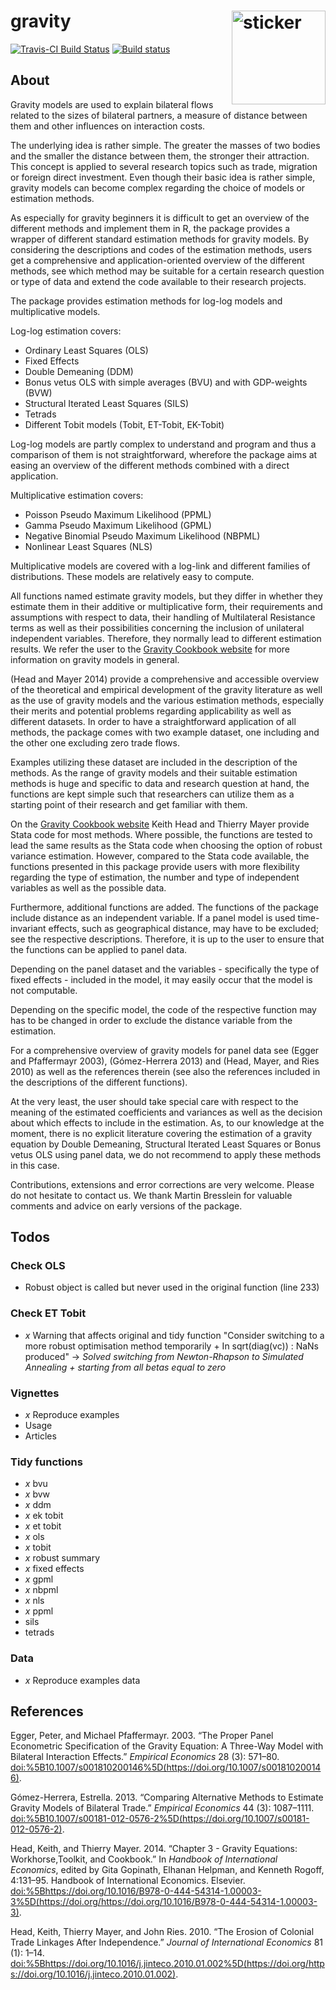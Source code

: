 
gravity <img src="http://pacha.hk/gravity/apple.svg" width=150 align="right" alt="sticker"/>
============================================================================================

[![Travis-CI Build Status](https://travis-ci.org/pachamaltese/gravity.svg?branch=master)](https://travis-ci.org/pachamaltese/gravity) [![Build status](https://ci.appveyor.com/api/projects/status/tbpew2740yimjxl9?svg=true)](https://ci.appveyor.com/project/pachamaltese/gravity)

About
-----

Gravity models are used to explain bilateral flows related to the sizes of bilateral partners, a measure of distance between them and other influences on interaction costs.

The underlying idea is rather simple. The greater the masses of two bodies and the smaller the distance between them, the stronger their attraction. This concept is applied to several research topics such as trade, migration or foreign direct investment. Even though their basic idea is rather simple, gravity models can become complex regarding the choice of models or estimation methods.

As especially for gravity beginners it is difficult to get an overview of the different methods and implement them in R, the package provides a wrapper of different standard estimation methods for gravity models. By considering the descriptions and codes of the estimation methods, users get a comprehensive and application-oriented overview of the different methods, see which method may be suitable for a certain research question or type of data and extend the code available to their research projects.

The package provides estimation methods for log-log models and multiplicative models.

Log-log estimation covers:

-   Ordinary Least Squares (OLS)
-   Fixed Effects
-   Double Demeaning (DDM)
-   Bonus vetus OLS with simple averages (BVU) and with GDP-weights (BVW)
-   Structural Iterated Least Squares (SILS)
-   Tetrads
-   Different Tobit models (Tobit, ET-Tobit, EK-Tobit)

Log-log models are partly complex to understand and program and thus a comparison of them is not straightforward, wherefore the package aims at easing an overview of the different methods combined with a direct application.

Multiplicative estimation covers:

-   Poisson Pseudo Maximum Likelihood (PPML)
-   Gamma Pseudo Maximum Likelihood (GPML)
-   Negative Binomial Pseudo Maximum Likelihood (NBPML)
-   Nonlinear Least Squares (NLS)

Multiplicative models are covered with a log-link and different families of distributions. These models are relatively easy to compute.

All functions named estimate gravity models, but they differ in whether they estimate them in their additive or multiplicative form, their requirements and assumptions with respect to data, their handling of Multilateral Resistance terms as well as their possibilities concerning the inclusion of unilateral independent variables. Therefore, they normally lead to different estimation results. We refer the user to the [Gravity Cookbook website](https://sites.google.com/site/hiegravity/) for more information on gravity models in general.

(Head and Mayer 2014) provide a comprehensive and accessible overview of the theoretical and empirical development of the gravity literature as well as the use of gravity models and the various estimation methods, especially their merits and potential problems regarding applicability as well as different datasets. In order to have a straightforward application of all methods, the package comes with two example dataset, one including and the other one excluding zero trade flows.

Examples utilizing these dataset are included in the description of the methods. As the range of gravity models and their suitable estimation methods is huge and specific to data and research question at hand, the functions are kept simple such that researchers can utilize them as a starting point of their research and get familiar with them.

On the [Gravity Cookbook website](https://sites.google.com/site/hiegravity/) Keith Head and Thierry Mayer provide Stata code for most methods. Where possible, the functions are tested to lead the same results as the Stata code when choosing the option of robust variance estimation. However, compared to the Stata code available, the functions presented in this package provide users with more flexibility regarding the type of estimation, the number and type of independent variables as well as the possible data.

Furthermore, additional functions are added. The functions of the package include distance as an independent variable. If a panel model is used time-invariant effects, such as geographical distance, may have to be excluded; see the respective descriptions. Therefore, it is up to the user to ensure that the functions can be applied to panel data.

Depending on the panel dataset and the variables - specifically the type of fixed effects - included in the model, it may easily occur that the model is not computable.

Depending on the specific model, the code of the respective function may has to be changed in order to exclude the distance variable from the estimation.

For a comprehensive overview of gravity models for panel data see (Egger and Pfaffermayr 2003), (Gómez-Herrera 2013) and (Head, Mayer, and Ries 2010) as well as the references therein (see also the references included in the descriptions of the different functions).

At the very least, the user should take special care with respect to the meaning of the estimated coefficients and variances as well as the decision about which effects to include in the estimation. As, to our knowledge at the moment, there is no explicit literature covering the estimation of a gravity equation by Double Demeaning, Structural Iterated Least Squares or Bonus vetus OLS using panel data, we do not recommend to apply these methods in this case.

Contributions, extensions and error corrections are very welcome. Please do not hesitate to contact us. We thank Martin Bresslein for valuable comments and advice on early versions of the package.

Todos
-----

### Check OLS

-   
     Robust object is called but never used in the original function (line 233)

### Check ET Tobit

-   
    *x*
     Warning that affects original and tidy function "Consider switching to a more robust optimisation method temporarily + In sqrt(diag(vc)) : NaNs produced" -&gt; *Solved switching from Newton-Rhapson to Simulated Annealing + starting from all betas equal to zero*

### Vignettes

-   
    *x*
     Reproduce examples
-   
     Usage
-   
     Articles

### Tidy functions

-   
    *x*
     bvu
-   
    *x*
     bvw
-   
    *x*
     ddm
-   
    *x*
     ek tobit
-   
    *x*
     et tobit
-   
    *x*
     ols
-   
    *x*
     tobit
-   
    *x*
     robust summary
-   
    *x*
     fixed effects
-   
    *x*
     gpml
-   
    *x*
     nbpml
-   
    *x*
     nls
-   
    *x*
     ppml
-   
     sils
-   
     tetrads

### Data

-   
    *x*
     Reproduce examples data

References
----------

Egger, Peter, and Michael Pfaffermayr. 2003. “The Proper Panel Econometric Specification of the Gravity Equation: A Three-Way Model with Bilateral Interaction Effects.” *Empirical Economics* 28 (3): 571–80. <doi:%5B10.1007/s001810200146%5D(https://doi.org/10.1007/s001810200146)>.

Gómez-Herrera, Estrella. 2013. “Comparing Alternative Methods to Estimate Gravity Models of Bilateral Trade.” *Empirical Economics* 44 (3): 1087–1111. <doi:%5B10.1007/s00181-012-0576-2%5D(https://doi.org/10.1007/s00181-012-0576-2)>.

Head, Keith, and Thierry Mayer. 2014. “Chapter 3 - Gravity Equations: Workhorse,Toolkit, and Cookbook.” In *Handbook of International Economics*, edited by Gita Gopinath, Elhanan Helpman, and Kenneth Rogoff, 4:131–95. Handbook of International Economics. Elsevier. <doi:%5Bhttps://doi.org/10.1016/B978-0-444-54314-1.00003-3%5D(https://doi.org/https://doi.org/10.1016/B978-0-444-54314-1.00003-3)>.

Head, Keith, Thierry Mayer, and John Ries. 2010. “The Erosion of Colonial Trade Linkages After Independence.” *Journal of International Economics* 81 (1): 1–14. <doi:%5Bhttps://doi.org/10.1016/j.jinteco.2010.01.002%5D(https://doi.org/https://doi.org/10.1016/j.jinteco.2010.01.002)>.

